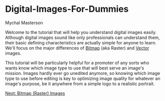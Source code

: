 # Digital-Images-For-Dummies
Mychal Masterson


Welcome to the tutorial that will help you understand digital images easily. Although digital images sound like only professionals can understand them, their basic defining characteristics are actually simple for anyone to learn. We'll focus on the major differences of [Bitmap](https://github.com/mychalmasterson/Final-Project/blob/master/Bitmap.md) (aka Raster) and [Vector](https://github.com/mychalmasterson/Final-Project/blob/master/Vector.md) images.

This tutorial will be particularly helpful for a promoter of any sorts who wants know which image type to use that will best serve an image's mission. Images hardly ever go unedited anymore, so knowing which image type to use before editing is key to optimizing image quality for whatever an image's purpose, be it anywhere from a simple logo to a realistic portrait.

[Next: Bitmap (Raster) Images](https://github.com/mychalmasterson/Final-Project/blob/master/Bitmap.md)

